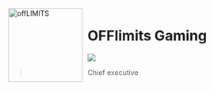 <img width="150" height="150" align="left" style="float: left; margin: 0 10px 0 0;" alt="offLIMITS" src="https://cdn.discordapp.com/attachments/851632709527666708/856555834522861578/stock-vector-initial-letter-dl-letter-ol-modern-linked-circle-round-lowercase-logo-white-black-44400.png">  


# OFFlimits Gaming


[![](https://img.shields.io/discord/565048515357835264.svg?logo=discord&colorB=7289DA)](https://discord.gg/vhhS5jQVdg)

> Chief executive 
